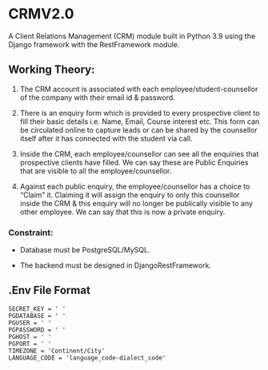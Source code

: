 # CRMV2.0

<p>A Client Relations Management (CRM) module built in Python 3.9 using the Django framework with the RestFramework module.</p>

## Working Theory:

1. The CRM account is associated with each employee/student-counsellor of the company with
their email id & password.

2. There is an enquiry form which is provided to every prospective client to fill their basic details
i.e. Name, Email, Course interest etc. This form can be circulated online to capture leads or
can be shared by the counsellor itself after it has connected with the student via call.

3. Inside the CRM, each employee/counsellor can see all the enquiries that prospective clients
have filled. We can say these are Public Enquiries that are visible to all the
employee/counsellor.

4. Against each public enquiry, the employee/counsellor has a choice to “Claim” it. Claiming it
will assign the enquiry to only this counsellor inside the CRM & this enquiry will no longer be
publically visible to any other employee. We can say that this is now a private enquiry.

<!-- 5. Django Admin Panel for CRUD operations of all the relevant fields, implemented
above -->

### Constraint:

- Database must be PostgreSQL/MySQL.

- The backend must be designed in DjangoRestFramework.

## .Env File Format

```
SECRET_KEY = ' '
PGDATABASE = ' '
PGUSER = ' '
PGPASSWORD = ' '
PGHOST = ' '
PGPORT = ' '
TIMEZONE = 'Continent/City'
LANGUAGE_CODE = 'language_code-dialect_code'
```

